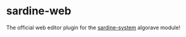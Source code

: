 # sardine-web

The official web editor plugin for the [sardine-system] algorave module!

[sardine-system]: https://github.com/Bubobubobubobubo/sardine
